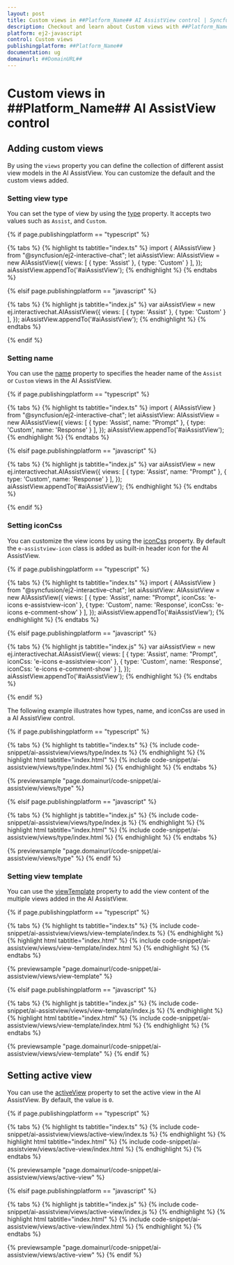 ```yaml
---
layout: post
title: Custom views in ##Platform_Name## AI AssistView control | Syncfusion
description: Checkout and learn about Custom views with ##Platform_Name## AI AssistView control of Syncfusion Essential JS 2 and more.
platform: ej2-javascript
control: Custom views
publishingplatform: ##Platform_Name##
documentation: ug
domainurl: ##DomainURL##
---
```


# Custom views in ##Platform_Name## AI AssistView control

## Adding custom views

By using the `views` property you can define the collection of different assist view models in the AI AssistView. You can customize the default and the custom views added.

### Setting view type

You can set the type of view by using the [type](../api/ai-assistview/assistViewType/) property. It accepts two values such as `Assist`, and `Custom`.

{% if page.publishingplatform == "typescript" %}

{% tabs %}
{% highlight ts tabtitle="index.ts" %}
import { AIAssistView } from "@syncfusion/ej2-interactive-chat";
let aiAssistView: AIAssistView = new AIAssistView({
    views: [
        { type: 'Assist' },
        { type: 'Custom' }
    ],
});
aiAssistView.appendTo('#aiAssistView');
{% endhighlight %}
{% endtabs %}

{% elsif page.publishingplatform == "javascript" %}

{% tabs %}
{% highlight js tabtitle="index.js" %}
var aiAssistView = new ej.interactivechat.AIAssistView({
    views: [
        { type: 'Assist' },
        { type: 'Custom' }
    ],
});
aiAssistView.appendTo('#aiAssistView');
{% endhighlight %}
{% endtabs %}

{% endif %}

### Setting name

You can use the [name](../api/ai-assistview/assistViewModel/#name) property to specifies the header name of the `Assist` or `Custom` views in the AI AssistView.

{% if page.publishingplatform == "typescript" %}

{% tabs %}
{% highlight ts tabtitle="index.ts" %}
import { AIAssistView } from "@syncfusion/ej2-interactive-chat";
let aiAssistView: AIAssistView = new AIAssistView({
    views: [
        { type: 'Assist', name: "Prompt" },
        { type: 'Custom', name: 'Response' }
    ],
});
aiAssistView.appendTo('#aiAssistView');
{% endhighlight %}
{% endtabs %}

{% elsif page.publishingplatform == "javascript" %}

{% tabs %}
{% highlight js tabtitle="index.js" %}
var aiAssistView = new ej.interactivechat.AIAssistView({
    views: [
        { type: 'Assist', name: "Prompt" },
        { type: 'Custom', name: 'Response' }
    ],
});
aiAssistView.appendTo('#aiAssistView');
{% endhighlight %}
{% endtabs %}

{% endif %}

### Setting iconCss

You can customize the view icons by using the [iconCss](../api/ai-assistview/assistViewModel/#iconcss) property. By default the `e-assistview-icon` class is added as built-in header icon for the AI AssistView.

{% if page.publishingplatform == "typescript" %}

{% tabs %}
{% highlight ts tabtitle="index.ts" %}
import { AIAssistView } from "@syncfusion/ej2-interactive-chat";
let aiAssistView: AIAssistView = new AIAssistView({
    views: [
        { type: 'Assist', name: "Prompt", iconCss: 'e-icons e-assistview-icon' },
        { type: 'Custom', name: 'Response', iconCss: 'e-icons e-comment-show' }
    ],
});
aiAssistView.appendTo('#aiAssistView');
{% endhighlight %}
{% endtabs %}

{% elsif page.publishingplatform == "javascript" %}

{% tabs %}
{% highlight js tabtitle="index.js" %}
var aiAssistView = new ej.interactivechat.AIAssistView({
    views: [
        { type: 'Assist', name: "Prompt", iconCss: 'e-icons e-assistview-icon' },
        { type: 'Custom', name: 'Response', iconCss: 'e-icons e-comment-show' }
    ],
});
aiAssistView.appendTo('#aiAssistView');
{% endhighlight %}
{% endtabs %}

{% endif %}

The following example illustrates how types, name, and iconCss are used in a AI AssistView control.

{% if page.publishingplatform == "typescript" %}

{% tabs %}
{% highlight ts tabtitle="index.ts" %}
{% include code-snippet/ai-assistview/views/type/index.ts %}
{% endhighlight %}
{% highlight html tabtitle="index.html" %}
{% include code-snippet/ai-assistview/views/type/index.html %}
{% endhighlight %}
{% endtabs %}

{% previewsample "page.domainurl/code-snippet/ai-assistview/views/type" %}

{% elsif page.publishingplatform == "javascript" %}

{% tabs %}
{% highlight js tabtitle="index.js" %}
{% include code-snippet/ai-assistview/views/type/index.js %}
{% endhighlight %}
{% highlight html tabtitle="index.html" %}
{% include code-snippet/ai-assistview/views/type/index.html %}
{% endhighlight %}
{% endtabs %}

{% previewsample "page.domainurl/code-snippet/ai-assistview/views/type" %}
{% endif %}

### Setting view template 

You can use the [viewTemplate](../api/ai-assistview/assistViewModel/#viewtemplate) property to add the view content of the multiple views added in the AI AssistView.

{% if page.publishingplatform == "typescript" %}

{% tabs %}
{% highlight ts tabtitle="index.ts" %}
{% include code-snippet/ai-assistview/views/view-template/index.ts %}
{% endhighlight %}
{% highlight html tabtitle="index.html" %}
{% include code-snippet/ai-assistview/views/view-template/index.html %}
{% endhighlight %}
{% endtabs %}

{% previewsample "page.domainurl/code-snippet/ai-assistview/views/view-template" %}

{% elsif page.publishingplatform == "javascript" %}

{% tabs %}
{% highlight js tabtitle="index.js" %}
{% include code-snippet/ai-assistview/views/view-template/index.js %}
{% endhighlight %}
{% highlight html tabtitle="index.html" %}
{% include code-snippet/ai-assistview/views/view-template/index.html %}
{% endhighlight %}
{% endtabs %}

{% previewsample "page.domainurl/code-snippet/ai-assistview/views/view-template" %}
{% endif %}

## Setting active view

You can use the [activeView](../api/ai-assistview#activeview) property to set the active view in the AI AssistView. By default, the value is `0`.

{% if page.publishingplatform == "typescript" %}

{% tabs %}
{% highlight ts tabtitle="index.ts" %}
{% include code-snippet/ai-assistview/views/active-view/index.ts %}
{% endhighlight %}
{% highlight html tabtitle="index.html" %}
{% include code-snippet/ai-assistview/views/active-view/index.html %}
{% endhighlight %}
{% endtabs %}

{% previewsample "page.domainurl/code-snippet/ai-assistview/views/active-view" %}

{% elsif page.publishingplatform == "javascript" %}

{% tabs %}
{% highlight js tabtitle="index.js" %}
{% include code-snippet/ai-assistview/views/active-view/index.js %}
{% endhighlight %}
{% highlight html tabtitle="index.html" %}
{% include code-snippet/ai-assistview/views/active-view/index.html %}
{% endhighlight %}
{% endtabs %}

{% previewsample "page.domainurl/code-snippet/ai-assistview/views/active-view" %}
{% endif %}
